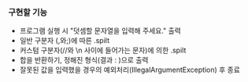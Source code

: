### **구현할 기능**

- 프로그램 실행 시 "덧셈할 문자열을 입력해 주세요." 출력
- 일반 구분자 (,와;)에 따른 .spilt
- 커스텀 구분자(//와 \n 사이에 들어가는 문자)에 의한 .spilt
- 합을 반환하기, 정해진 형식(결과 : )으로 출력
- 잘못된 값을 입력했을 경우의 예외처리(IllegalArgumentException) 후 종료
